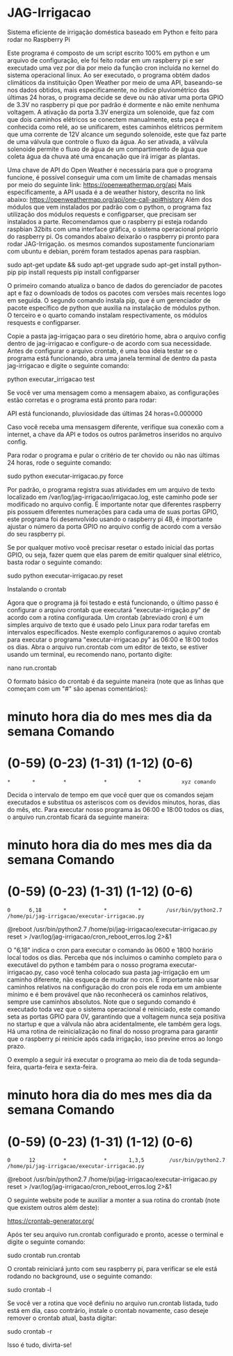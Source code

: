 # JAG-Irrigacao
Sistema eficiente de irrigação doméstica baseado em Python e feito para rodar no Raspberry Pi

Este programa é composto de um script escrito 100% em python e um arquivo de configuração, ele foi feito rodar em um raspberry pi e ser executado uma vez por dia por meio da função cron incluída no kernel do sistema operacional linux. Ao ser executado, o programa obtém dados climáticos da instituição Open Weather por meio de uma API, baseando-se nos dados obtidos, mais especificamente, no índice pluviométrico das últimas 24 horas, o programa decide se deve ou não ativar uma porta GPIO de 3.3V no raspberry pi que por padrão é dormente e não emite nenhuma voltagem. A ativação da porta 3.3V energiza um solenoide, que faz com que dois caminhos elétricos se conectem manualmente, esta peça é conhecida como relé, ao se unificarem, estes caminhos elétricos permitem que uma corrente de 12V alcance um segundo solenoide, este que faz parte de uma válvula que controle o fluxo da água. Ao ser ativada, a válvula solenoide permite o fluxo de água de um compartimento de água que coleta água da chuva até uma encanação que irá irrigar as plantas.

Uma chave de API do Open Weather é necessária para que o programa funcione, é possível conseguir uma com um limite de chamadas mensais por meio do seguinte link:
https://openweathermap.org/api
Mais especificamente, a API usada é a de weather history, descrita no link abaixo:
https://openweathermap.org/api/one-call-api#history
Além dos módulos que vem instalados por padrão com o python, o programa faz utilização dos módulos requests e configparser, que precisam ser instalados a parte. Recomendamos que o raspberry pi esteja rodando raspbian 32bits com uma interface gráfica, o sistema operacional próprio do raspberry pi. Os comandos abaixo deixarão o raspberry pi pronto para rodar JAG-Irrigação. os mesmos comandos supostamente funcionariam com ubuntu e debian, porém foram testados apenas para raspbian.

sudo apt-get update && sudo apt-get upgrade
sudo apt-get install python-pip
pip install requests
pip install configparser

O primeiro comando atualiza o banco de dados do gerenciador de pacotes apt e faz o downloads de todos os pacotes com versões mais recentes logo em seguida. O segundo comando instala pip, que é um gerenciador de pacote específico de python que auxilia na instalação de módulos python. O terceiro e o quarto comando instalam respectivamente, os módulos resquests e configparser.

Copie a pasta jag-irrigaçao para o seu diretório home, abra o arquivo config dentro de jag-irrigacao e configure-o de acordo com sua necessidade. Antes de configurar o arquivo crontab, é uma boa ideia testar se o programa está funcionando, abra uma janela terminal de dentro da pasta jag-irrigacao e digite o seguinte comando:

python executar_irrigacao test

Se você ver uma mensagem como a mensagem abaixo, as configurações estão corretas e o programa está pronto para rodar:

API está funcionando, pluviosidade das últimas 24 horas=0.000000

Caso você receba uma mensasgem diferente, verifique sua conexão com a internet, a chave da API e todos os outros parâmetros inseridos no arquivo config.

Para rodar o programa e pular o critério de ter chovido ou não nas últimas 24 horas, rode o seguinte comando:

sudo python executar-irrigacao.py force

Por padrão, o programa registra suas atividades em um arquivo de texto localizado em /var/log/jag-irrigacao/irrigacao.log, este caminho pode ser modificado no arquivo config. É importante notar que diferentes raspberry pis possuem diferentes numerações para cada uma de suas portas GPIO, este programa foi desenvolvido usando o raspberry pi 4B, é importante ajustar o número da porta GPIO no arquivo config de acordo com a versão do seu raspberry pi.

Se por qualquer motivo você precisar resetar o estado inicial das portas GPIO, ou seja, fazer quem que elas parem de emitir qualquer sinal elétrico, basta rodar o seguinte comando:

sudo python executar-irrigacao.py reset

Instalando o crontab

Agora que o programa já foi testado e está funcionando, o último passo é configurar o arquivo crontab que executará "executar-irrigação.py" de acordo com a rotina configurada. Um crontab (abreviado cron) é um simples arquivo de texto que é usado pelo Linux para rodar tarefas em intervalos específicados. Neste exemplo configuraremos o aquivo crontab para executar o programa "executar-irrigacao.py" às 06:00 e 18:00 todos os dias.
Abra o arquivo run.crontab com um editor de texto, se estiver usando um terminal, eu recomendo nano, portanto digite:

nano run.crontab

O formato básico do crontab é da seguinte maneira (note que as linhas que começam com um "#" são apenas comentários):

# minuto   hora    dia do mes     mes    dia da semana      Comando
# (0-59)  (0-23)    (1-31)       (1-12)     (0-6)
    *       *         *            *          *             xyz comando

Decida o intervalo de tempo em que você quer que os comandos sejam executados e substitua os asteriscos com os devidos minutos, horas, dias do mês, etc. Para executar nosso programa às 06:00 e 18:00 todos os dias, o arquivo run.crontab ficará da seguinte maneira:

# minuto   hora    dia do mes     mes    dia da semana      Comando
# (0-59)  (0-23)    (1-31)       (1-12)     (0-6)
    0      6,18       *            *          *        /usr/bin/python2.7 /home/pi/jag-irrigacao/executar-irrigacao.py
@reboot                                                /usr/bin/python2.7 /home/pi/jag-irrigacao/executar-irrigacao.py reset > /var/log/jag-irrigacao/cron_reboot_erros.log 2>&1

O "6,18" indica o cron para executar o comando às 0600 e 1800 horário local todos os dias. Perceba que nós incluimos o caminho completo para o executável do python e também para o nosso programa executar-irrigacao.py, caso você tenha colocado sua pasta jag-irrigação em um caminho diferente, não esqueça de mudar no cron. É importante não usar caminhos relativos na configuração do cron pois ele roda em um ambiente mínimo e é bem provável que não reconhecerá os caminhos relativos, sempre use caminhos absolutos.
Note que o segundo comando é executado toda vez que o sistema operacional é reiniciado, este comando seta as portas GPIO para 0V, garantindo que a voltagem nunca seja positiva no startup e que a válvula não abra acidentalmente, ele também gera logs. Há uma rotina de reinicialização no final do nosso programa para garantir que o raspberry pi reinicie após cada irrigação, isso previne erros ao longo prazo.

O exemplo a seguir irá executar o programa ao meio dia de toda segunda-feira, quarta-feira e sexta-feira.

# minuto   hora    dia do mes     mes    dia da semana      Comando
# (0-59)  (0-23)    (1-31)       (1-12)     (0-6)
    0      12         *            *       1,3,5        /usr/bin/python2.7 /home/pi/jag-irrigacao/executar-irrigacao.py
@reboot                                                /usr/bin/python2.7 /home/pi/jag-irrigacao/executar-irrigacao.py reset > /var/log/jag-irrigacao/cron_reboot_erros.log 2>&1

O seguinte website pode te auxiliar a monter a sua rotina do crontab (note que existem outros além deste):

https://crontab-generator.org/

Após ter seu arquivo run.crontab configurado e pronto, acesse o terminal e digite o seguinte comando:

sudo crontab run.crontab

O crontab reiniciará junto com seu raspberry pi, para verificar se ele está rodando no background, use o seguinte comando:

sudo crontab -l

Se você ver a rotina que você definiu no arquivo run.crontab listada, tudo está em dia, caso contrário, instale o crontab novamente, caso deseje remover o crontab atual, basta digitar:

sudo crontab -r

Isso é tudo, divirta-se!
